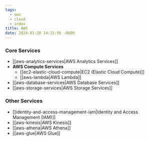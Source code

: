 ```yaml
---
tags:
  - aws
  - cloud
  - index
title: AWS
date: 2024-01-28 14:15:56 -0600
---
```


### Core Services

* [[aws-analytics-services|AWS Analytics Services]]
* **AWS Compute Services**
	* [[ec2-elastic-cloud-compute|EC2 (Elastic Cloud Compute)]]
	* [[aws-lambda|AWS Lambda]]
* [[aws-database-services|AWS Database Services]]
* [[aws-storage-services|AWS Storage Services]]

### Other Services

* [[identity-and-access-management-iam|Identity and Access Management (IAM)]]
* [[aws-kinesis|AWS Kinesis]]
* [[aws-athena|AWS Athena]]
* [[aws-glue|AWS Glue]]
